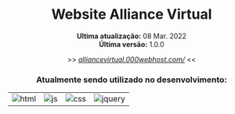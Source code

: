 <div align='center'>
    <h1>Website Alliance Virtual</h1>
</div>

<div align='center'>
    <p><strong>Ultima atualização:</strong> 08 Mar. 2022<br><strong>Última versão:</strong> 1.0.0</p>
    <p>>> <a target='_blank' href='https://alliancevirtual.000webhostapp.com/'><i>alliancevirtual.000webhost.com/</i></a> <<</p>
</div>

<div align='center'>
    <h3>Atualmente sendo utilizado no desenvolvimento:</h3>
    <table>
        <tr>
            <td>
                <img src="https://img.shields.io/badge/HTML5-ff7f36?style=for-the-badge&logo=html5&logoColor=fff" alt="html">
            </td>
            <td>
                <img src="https://img.shields.io/badge/JavaScript-ffee00?&style=for-the-badge&logo=javascript&logoColor=black" alt="js">
            </td>
            <td>
                <img src="https://img.shields.io/badge/CSS3-206991?&style=for-the-badge&logo=css3&logoColor=white" target="_blank" alt="css">
            </td>
            <td>
                <img src="https://img.shields.io/badge/jQUERY-d7d7d7?&style=for-the-badge&logo=jquery&logoColor=blue" target="_blank" alt="jquery">
            </td>
        </tr>
    </table>
</div>
